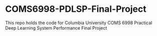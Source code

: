 # COMS6998-PDLSP-Final-Project
This repo holds the code for Columbia University COMS 6998 Practical Deep Learning System Performance Final Project
